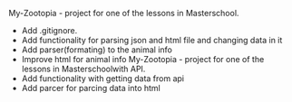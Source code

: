 My-Zootopia - project for one of the lessons in Masterschool.
- Add .gitignore.
- Add functionality for parsing json and html file and changing data in it
- Add parser(formating) to the animal info
- Improve html for animal info
My-Zootopia - project for one of the lessons in Masterschoolwith API.
- Add functionality with getting data from api
- Add parcer for parcing data into html